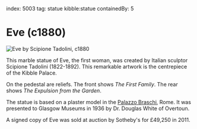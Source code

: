 index: 5003
tag: statue  kibble:statue
containedBy: 5

# Eve (c1880)

![Eve by Scipione Tadolini, c1880](image:eve.jpg)

This marble statue of Eve, the first woman, was created
by Italian sculptor Scipione Tadolini (1822-1892). This
remarkable artwork is the centrepiece of the Kibble
Palace.

On the pedestal are reliefs. The front shows _The First Family_.  The
rear shows _The Expulsion from the Garden_.

The statue is based on a plaster model in the [Palazzo Braschi][1],
Rome.  It was presented to Glasgow Museums in 1936 by Dr. Douglas
White of Overtoun.

A signed copy of Eve was sold at auction by Sotheby's for £49,250
in 2011.

[1]: /wiki/Palazzo_Braschi
